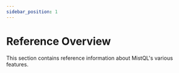 ```yaml
---
sidebar_position: 1
---
```


# Reference Overview

This section contains reference information about MistQL's various features.
